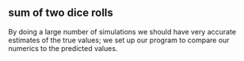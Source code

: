 ## sum of two dice rolls

By doing a large number of simulations we should have very accurate estimates of the
true values; we set up our program to compare our numerics to the predicted values.
